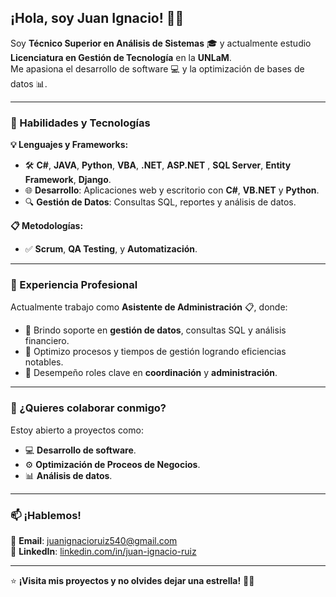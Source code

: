 ## **¡Hola, soy Juan Ignacio!** 👋🚀

Soy **Técnico Superior en Análisis de Sistemas** 🎓 y actualmente estudio **Licenciatura en Gestión de Tecnología** en la **UNLaM**.  
Me apasiona el desarrollo de software 💻 y la optimización de bases de datos 📊.

---

### **🚀 Habilidades y Tecnologías**
**💡 Lenguajes y Frameworks:**
- 🛠 **C#**, **JAVA**, **Python**, **VBA**, **.NET**, **ASP.NET** , **SQL Server**, **Entity Framework**, **Django**.  
- 🌐 **Desarrollo**: Aplicaciones web y escritorio con **C#**, **VB.NET** y **Python**.  
- 🔍 **Gestión de Datos**: Consultas SQL, reportes y análisis de datos.

**📋 Metodologías:**
- ✅ **Scrum**, **QA Testing**, y **Automatización**.

---

### **💼 Experiencia Profesional**
Actualmente trabajo como **Asistente de Administración** 📋, donde:
- 🧠 Brindo soporte en **gestión de datos**, consultas SQL y análisis financiero.
- 🚀 Optimizo procesos y tiempos de gestión logrando eficiencias notables.
- 🤝 Desempeño roles clave en **coordinación** y **administración**.

---

### **🤝 ¿Quieres colaborar conmigo?**
Estoy abierto a proyectos como:
- 💻 **Desarrollo de software**.  
- ⚙️ **Optimización de Proceos de Negocios**.  
- 📊 **Análisis de datos**.

---

### **📫 ¡Hablemos!**
📩 **Email**: [juanignacioruiz540@gmail.com](mailto:juanignacioruiz540@gmail.com)  
💼 **LinkedIn**: [linkedin.com/in/juan-ignacio-ruiz](https://linkedin.com/in/juan-ignacio-ruiz)  

---

⭐ **¡Visita mis proyectos y no olvides dejar una estrella!** 🌟✨

